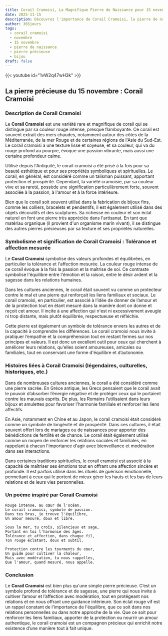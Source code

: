 ```yaml
---
title: Corail Cramoisi, La Magnifique Pierre de Naissance pour 15 novembre
date: 2025-11-15
description: Découvrez l'importance de Corail Cramoisi, la pierre de naissance du 15 novembre qui symbolise Tolérance et affection mesurée. Laissez sa beauté et sa signification illuminer votre journée.
author: 365jours
tags:
  - corail cramoisi
  - novembre
  - 15 novembre
  - pierre de naissance
  - pierre précieuse
  - bijou
draft: false
---
```


{{< youtube id="1vW2q47wH3k" >}}

## La pierre précieuse du 15 novembre : Corail Cramoisi

### Description de Corail Cramoisi

Le **Corail Cramoisi** est une variété rare et magnifique de corail qui se distingue par sa couleur rouge intense, presque flamboyante. Ce corail est souvent extrait des mers chaudes, notamment autour des côtes de la Méditerranée, de la mer Rouge et de certaines régions de l'Asie du Sud-Est. Le corail cramoisi a une texture lisse et soyeuse, et sa couleur, qui va du rouge profond au pourpre, évoque une passion vibrante, mais aussi une certaine profondeur calme.

Utilisé depuis l'Antiquité, le corail cramoisi a été prisé à la fois pour sa beauté esthétique et pour ses propriétés symboliques et spirituelles. Le corail, en général, est considéré comme un talisman puissant, apportant protection et prospérité. Cependant, la variété cramoisie, par sa couleur vive et sa rareté, possède une signification particulièrement forte, souvent associée à la passion, à l'amour et à la force intérieure.

Bien que le corail soit souvent utilisé dans la fabrication de bijoux fins, comme les colliers, bracelets et pendentifs, il est également utilisé dans des objets décoratifs et des sculptures. Sa richesse en couleur et son éclat naturel en font une pierre très appréciée dans l'artisanat. En tant que matériau organique (il provient d'un organisme marin vivant), il se distingue des autres pierres précieuses par sa texture et ses propriétés naturelles.

### Symbolisme et signification de Corail Cramoisi : Tolérance et affection mesurée

Le **Corail Cramoisi** symbolise des valeurs profondes et équilibrées, en particulier la tolérance et l'affection mesurée. La couleur rouge intense de ce corail évoque à la fois la passion et la maîtrise de soi. Ce contraste symbolise l'équilibre entre l'émotion et la raison, entre le désir ardent et la sagesse dans les relations humaines.

Dans les cultures anciennes, le corail était souvent vu comme un protecteur contre le mal et une pierre qui renforçait les liens familiaux et sociaux. Le corail cramoisi, en particulier, est associé à l’idée de donner de l’amour et de la protection tout en étant mesuré dans la manière dont on donne et reçoit cet amour. Il incite à une affection qui n'est ni excessivement aveugle ni trop distante, mais plutôt équilibrée, respectueuse et réfléchie.

Cette pierre est également un symbole de tolérance envers les autres et de la capacité à comprendre les différences. Le corail cramoisi nous invite à pratiquer l’empathie et la compréhension tout en restant fermes sur nos principes et valeurs. Il est donc un excellent outil pour ceux qui cherchent à améliorer leurs relations, qu'elles soient amoureuses, amicales ou familiales, tout en conservant une forme d'équilibre et d’autonomie.

### Histoires liées à Corail Cramoisi (légendaires, culturelles, historiques, etc.)

Dans de nombreuses cultures anciennes, le corail a été considéré comme une pierre sacrée. En Grèce antique, les Grecs pensaient que le corail avait le pouvoir d’absorber l’énergie négative et de protéger ceux qui le portaient contre les mauvais esprits. De plus, les Romains l’utilisaient dans leurs bijoux et amulettes pour favoriser l'harmonie familiale et renforcer les liens affectifs.

En Asie, notamment en Chine et au Japon, le corail cramoisi était considéré comme un symbole de longévité et de prospérité. Dans ces cultures, il était souvent offert lors de mariages ou de naissances pour apporter des bénédictions de fertilité et de chance. Le corail était également utilisé comme un moyen de renforcer les relations sociales et familiales, en rappelant à chacun l'importance d'agir avec bienveillance et modération dans ses interactions.

Dans certaines traditions spirituelles, le corail cramoisi est associé à la capacité de maîtriser ses émotions tout en offrant une affection sincère et profonde. Il est parfois utilisé dans les rituels de guérison émotionnelle, permettant à ceux qui le portent de mieux gérer les hauts et les bas de leurs relations et de leurs vies personnelles.

### Un poème inspiré par Corail Cramoisi

	Rouge intense, au cœur de l'océan,
	Le corail cramoisi, symbole de passion.
	Dans tes bras, je trouve l'équilibre,
	Un amour mesuré, doux et libre.
	
	Sous la mer, tu croîs, silencieux et sage,
	Portant en toi l’harmonie des âges.
	Tolérance et affection, dans chaque fil,
	Ton rouge éclatant, doux et subtil.
	
	Protection contre les tourments du cœur,
	Un guide pour cultiver la chaleur,
	Mais avec modération, tu nous rappelles,
	Que l'amour, quand mesuré, nous appelle.
	
### Conclusion

Le **Corail Cramoisi** est bien plus qu'une simple pierre précieuse. C’est un symbole profond de tolérance et de sagesse, une pierre qui nous invite à cultiver l’amour et l’affection avec modération, tout en protégeant nos relations et en nous offrant une guidance intérieure. Son éclat rouge vif est un rappel constant de l'importance de l'équilibre, que ce soit dans nos relations personnelles ou dans notre approche de la vie. Que ce soit pour renforcer les liens familiaux, apporter de la protection ou nourrir un amour authentique, le corail cramoisi est un compagnon précieux qui enrichit notre existence d’une manière tout à fait unique.